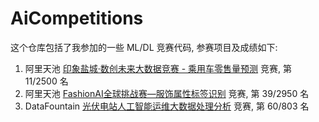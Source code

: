 # AiCompetitions

这个仓库包括了我参加的一些 ML/DL 竞赛代码, 参赛项目及成绩如下:

1. 阿里天池 [印象盐城·数创未来大数据竞赛 - 乘用车零售量预测](https://tianchi.aliyun.com/competition/introduction.htm?spm=5176.11409106.5678.1.423a2307E5bAgP&raceId=231640) 竞赛, 第 11/2500 名 
2. 阿里天池 [FashionAI全球挑战赛—服饰属性标签识别](https://tianchi.aliyun.com/competition/introduction.htm?spm=5176.100067.5678.1.35c66561VUy5Cw&raceId=231649) 竞赛, 第 39/2950 名
3. DataFountain [光伏电站人工智能运维大数据处理分析](https://www.datafountain.cn/competitions/303/details/rule) 竞赛, 第 60/803 名 